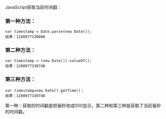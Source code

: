 JavaScript获取当前时间戳：

### 第一种方法：
~~~
var timestamp = Date.parse(new Date());
结果：1280977330000
~~~


### 第二种方法：
~~~
var timestamp = (new Date()).valueOf();
结果：1280977330748
~~~

### 第三种方法：
~~~
var timestamp=new Date().getTime()；
结果：1280977330748
~~~

第一种：获取的时间戳是把毫秒改成000显示，第二种和第三种是获取了当前毫秒的时间戳。